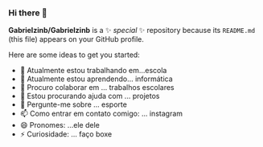 ### Hi there 👋


**Gabrielzinb/Gabrielzinb** is a ✨ _special_ ✨ repository because its `README.md` (this file) appears on your GitHub profile.

Here are some ideas to get you started:

- 🔭 Atualmente estou trabalhando em...escola
- 🌱 Atualmente estou aprendendo... informática
- 👯 Procuro colaborar em ... trabalhos escolares
- 🤔 Estou procurando ajuda com ... projetos
- 💬 Pergunte-me sobre ... esporte
- 📫 Como entrar em contato comigo: ... instagram
- 😄 Pronomes: ...ele dele
- ⚡ Curiosidade: ... faço boxe
